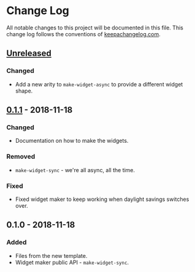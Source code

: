 # Change Log
All notable changes to this project will be documented in this file. This change log follows the conventions of [keepachangelog.com](http://keepachangelog.com/).

## [Unreleased]
### Changed
- Add a new arity to `make-widget-async` to provide a different widget shape.

## [0.1.1] - 2018-11-18
### Changed
- Documentation on how to make the widgets.

### Removed
- `make-widget-sync` - we're all async, all the time.

### Fixed
- Fixed widget maker to keep working when daylight savings switches over.

## 0.1.0 - 2018-11-18
### Added
- Files from the new template.
- Widget maker public API - `make-widget-sync`.

[Unreleased]: https://github.com/your-name/dashdb/compare/0.1.1...HEAD
[0.1.1]: https://github.com/your-name/dashdb/compare/0.1.0...0.1.1
